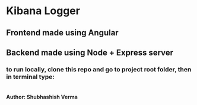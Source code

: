 # Kibana Logger

## Frontend made using Angular

## Backend made using Node + Express server

### to run locally, clone this repo and go to project root folder, then in terminal type:
``` npm run dev
```

#### Author: Shubhashish Verma

